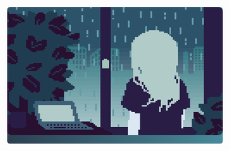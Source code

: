 <div style=" height: 100%; width: 100%; overflow-x: hidden">



<div style="background-image: linear-gradient(45deg, #2c3e50,#58b8c7); padding: 0px; border-radius: 6px;">

<img src="./assets/Pixel-rain.gif" style="width: 100%; border-radius: 10px; margin: 0px; max-height: 300px "  />


<div style="display: flex; flex-direction: row-reverse; align-items: center; justify-content:center; padding: 0px 40px">
</div>

<br/>

</div>
</div>
